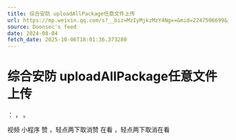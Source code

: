 ```yaml
---
title: 综合安防 uploadAllPackage任意文件上传
url: https://mp.weixin.qq.com/s?__biz=MzIyMjkzMzY4Ng==&mid=2247506699&idx=1&sn=71a11945241c45cc99e8f7a50da9596f
source: Doonsec's feed
date: 2024-08-04
fetch_date: 2025-10-06T18:01:36.373280
---
```


# 综合安防 uploadAllPackage任意文件上传

：
，
。

视频
小程序
赞
，轻点两下取消赞
在看
，轻点两下取消在看
